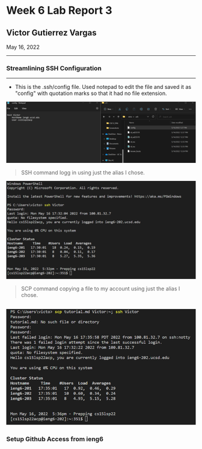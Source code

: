 # Week 6 Lab Report 3
## Victor Gutierrez Vargas 

May 16, 2022

-----

### Streamlining SSH Configuration
----

* This is the .ssh/config file. Used notepad to edit the file and saved it as "config" with quotation marks so that it had no file extension.

![img1](https://raw.githubusercontent.com/victorvm77/lab-report-3-week-6/main/lab3SS1.png) 

 >SSH command logg in  using just the alias I chose.

![img2](https://raw.githubusercontent.com/victorvm77/lab-report-3-week-6/main/lab3SS2.png)

>SCP command copying a file to my account using just the alias I chose.

![img3](https://raw.githubusercontent.com/victorvm77/lab-report-3-week-6/main/lab3SS3.png)
---

### Setup Github Access from ieng6
